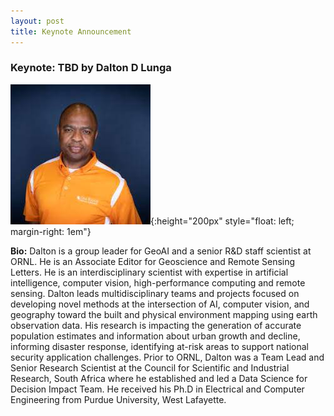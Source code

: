 ```yaml
---
layout: post
title: Keynote Announcement
---
```


### Keynote: TBD by Dalton D Lunga

![Dalton](/public/post/Dalton.jpg){:height="200px" style="float: left; margin-right: 1em"} 

**Bio:** Dalton is a group leader for GeoAI and a senior R&D staff scientist at ORNL.  He is an Associate Editor for Geoscience and Remote Sensing Letters. He is an interdisciplinary scientist with expertise in artificial intelligence, computer vision, high-performance computing and remote sensing. Dalton leads multidisciplinary teams and projects focused on developing novel methods at the intersection of AI, computer vision, and geography toward the built and physical environment mapping using earth observation data. His research is impacting the generation of accurate population estimates and information about urban growth and decline, informing disaster response, identifying at-risk areas to support national security application challenges. Prior to ORNL, Dalton was a Team Lead and Senior Research Scientist at the Council for Scientific and Industrial Research, South Africa where he established and led a Data Science for Decision Impact Team. He received his Ph.D in Electrical and Computer Engineering from Purdue University, West Lafayette.
